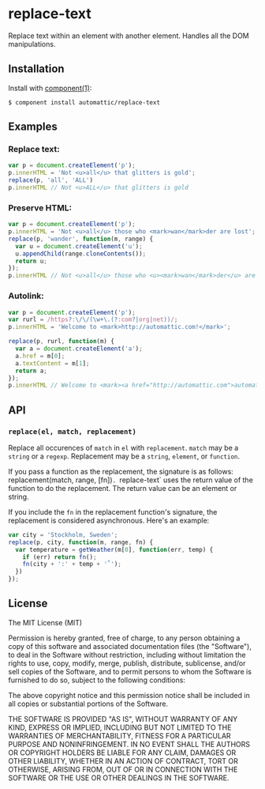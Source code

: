 
# replace-text

  Replace text within an element with another element. Handles all the DOM manipulations.

## Installation

  Install with [component(1)](http://component.io):

    $ component install automattic/replace-text

## Examples

### Replace text:

```js
var p = document.createElement('p');
p.innerHTML = 'Not <u>all</u> that glitters is gold';
replace(p, 'all', 'ALL')
p.innerHTML // Not <u>ALL</u> that glitters is gold
```

### Preserve HTML:

```js
var p = document.createElement('p');
p.innerHTML = 'Not <u>all</u> those who <mark>wan</mark>der are lost';
replace(p, 'wander', function(m, range) {
  var u = document.createElement('u');
  u.appendChild(range.cloneContents());
  return u;
});
p.innerHTML // Not <u>all</u> those who <u><mark>wan</mark>der</u> are lost
```

### Autolink:

```js
var p = document.createElement('p');
var rurl = /https?:\/\/(\w+\.(?:com?|org|net))/;
p.innerHTML = 'Welcome to <mark>http://automattic.com!</mark>';

replace(p, rurl, function(m) {
  var a = document.createElement('a');
  a.href = m[0];
  a.textContent = m[1];
  return a;
});
p.innerHTML // Welcome to <mark><a href="http://automattic.com">automattic.com</a>!</mark>
```

## API

### `replace(el, match, replacement)`

Replace all occurences of `match` in `el` with `replacement`. `match` may be a `string` or a `regexp`. Replacement may be a `string`, `element`, or `function`.

If you pass a function as the replacement, the signature is as follows: replacement(match, range, [fn])`. `replace-text` uses the return value of the function to do the replacement. The return value can be an element or string.

If you include the `fn` in the replacement function's signature, the replacement is considered asynchronous. Here's an example:

```js
var city = 'Stockholm, Sweden';
replace(p, city, function(m, range, fn) {
  var temperature = getWeather(m[0], function(err, temp) {
    if (err) return fn();
    fn(city + ':' + temp + '˚');
  })
});
```

## License

  The MIT License (MIT)

  Permission is hereby granted, free of charge, to any person obtaining a copy
  of this software and associated documentation files (the "Software"), to deal
  in the Software without restriction, including without limitation the rights
  to use, copy, modify, merge, publish, distribute, sublicense, and/or sell
  copies of the Software, and to permit persons to whom the Software is
  furnished to do so, subject to the following conditions:

  The above copyright notice and this permission notice shall be included in
  all copies or substantial portions of the Software.

  THE SOFTWARE IS PROVIDED "AS IS", WITHOUT WARRANTY OF ANY KIND, EXPRESS OR
  IMPLIED, INCLUDING BUT NOT LIMITED TO THE WARRANTIES OF MERCHANTABILITY,
  FITNESS FOR A PARTICULAR PURPOSE AND NONINFRINGEMENT. IN NO EVENT SHALL THE
  AUTHORS OR COPYRIGHT HOLDERS BE LIABLE FOR ANY CLAIM, DAMAGES OR OTHER
  LIABILITY, WHETHER IN AN ACTION OF CONTRACT, TORT OR OTHERWISE, ARISING FROM,
  OUT OF OR IN CONNECTION WITH THE SOFTWARE OR THE USE OR OTHER DEALINGS IN
  THE SOFTWARE.
